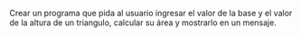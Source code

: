 Crear un programa que pida al usuario ingresar el valor de la base y el valor de la altura de un triangulo, calcular su área y mostrarlo en un mensaje.